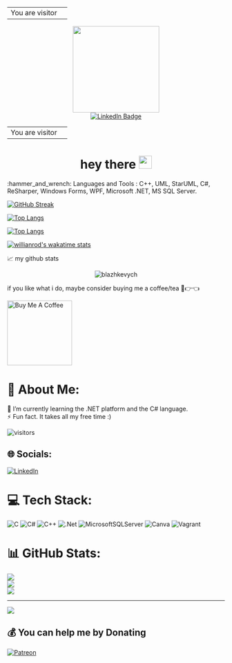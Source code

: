 













<table>
  <tr>
    <td>You are visitor</td>
    <td><img src="https://profile-counter.glitch.me/blazhkevych/count.svg" alt="" /></td>
  </tr>
</table>

<div id="header" align="center">
  <img src="https://media.giphy.com/media/gjrYDwbjnK8x36xZIO/giphy.gif" width="200"/>
  <div id="badges">
  <a href="https://linkedin.com/in/blazhkevych">
    <img src="https://img.shields.io/badge/LinkedIn-blue?style=for-the-badge&logo=linkedin&logoColor=white" alt="LinkedIn Badge"/>
  </a>
</div>
  <img src="https://komarev.com/ghpvc/?username=blazhkevych&style=flat-square&color=blue" alt=""/>
  <table>
  <tr>
    <td>You are visitor</td>
    <td><img src="https://profile-counter.glitch.me/blazhkevych/count.svg" alt="" /></td>
  </tr>
</table>
  <h1>
  hey there
  <img src="https://media.giphy.com/media/hvRJCLFzcasrR4ia7z/giphy.gif" width="30px"/>
</h1>
</div>
:hammer_and_wrench: Languages and Tools :
C++, UML, StarUML, C#, ReSharper, Windows Forms, WPF, Microsoft .NET, MS SQL Server.

[![GitHub Streak](http://github-readme-streak-stats.herokuapp.com?user=blazhkevych&theme=gotham&date_format=j%20M%5B%20Y%5D&mode=weekly)](https://git.io/streak-stats)

[![Top Langs](https://github-readme-stats.vercel.app/api/top-langs/?username=blazhkevych&layout=compact&theme=gotham&&langs_count=10)](https://github.com/anuraghazra/github-readme-stats)

[![Top Langs](https://github-readme-stats.vercel.app/api/top-langs/?username=blazhkevych&layout=compact)](https://github.com/anuraghazra/github-readme-stats)

[![willianrod's wakatime stats](https://github-readme-stats.vercel.app/api/wakatime?username=blazhkevych)](https://github.com/anuraghazra/github-readme-stats)




📈 my github stats

<p align="center"> <img src="https://github-readme-stats.vercel.app/api?username=blazhkevych&show_icons=true&theme=gotham" alt="blazhkevych" />


if you like what i do, maybe consider buying me a coffee/tea 🥺👉👈
  
<a href="https://www.buymeacoffee.com/blazhkevych" target="_blank"><img src="https://cdn.buymeacoffee.com/buttons/v2/default-red.png" alt="Buy Me A Coffee" width="150" ></a>






# 💫 About Me:
🌱 I’m currently learning the .NET platform and the C# language.<br>⚡ Fun fact. It takes all my free time :)

![visitors](https://visitor-badge.glitch.me/badge?page_id=page.id&left_color=green&right_color=red)

## 🌐 Socials:
[![LinkedIn](https://img.shields.io/badge/LinkedIn-%230077B5.svg?logo=linkedin&logoColor=white)](https://linkedin.com/in/www.linkedin.com/in/blazhkevych) 

# 💻 Tech Stack:
![C](https://img.shields.io/badge/c-%2300599C.svg?style=for-the-badge&logo=c&logoColor=white) ![C#](https://img.shields.io/badge/c%23-%23239120.svg?style=for-the-badge&logo=c-sharp&logoColor=white) ![C++](https://img.shields.io/badge/c++-%2300599C.svg?style=for-the-badge&logo=c%2B%2B&logoColor=white) ![.Net](https://img.shields.io/badge/.NET-5C2D91?style=for-the-badge&logo=.net&logoColor=white) ![MicrosoftSQLServer](https://img.shields.io/badge/Microsoft%20SQL%20Sever-CC2927?style=for-the-badge&logo=microsoft%20sql%20server&logoColor=white) ![Canva](https://img.shields.io/badge/Canva-%2300C4CC.svg?style=for-the-badge&logo=Canva&logoColor=white) ![Vagrant](https://img.shields.io/badge/vagrant-%231563FF.svg?style=for-the-badge&logo=vagrant&logoColor=white)
# 📊 GitHub Stats:
![](https://github-readme-stats.vercel.app/api?username=blazhkevych&theme=dark&hide_border=false&include_all_commits=true&count_private=true)<br/>
![](https://github-readme-streak-stats.herokuapp.com/?user=blazhkevych&theme=dark&hide_border=false)<br/>
![](https://github-readme-stats.vercel.app/api/top-langs/?username=blazhkevych&theme=dark&hide_border=false&include_all_commits=true&count_private=true&layout=compact)

---
[![](https://visitcount.itsvg.in/api?id=blazhkevych&icon=0&color=12)](https://visitcount.itsvg.in)

  ## 💰 You can help me by Donating
  [![Patreon](https://img.shields.io/badge/Patreon-F96854?style=for-the-badge&logo=patreon&logoColor=white)](https://patreon.com/patreon.com/user?u=84834441) 
